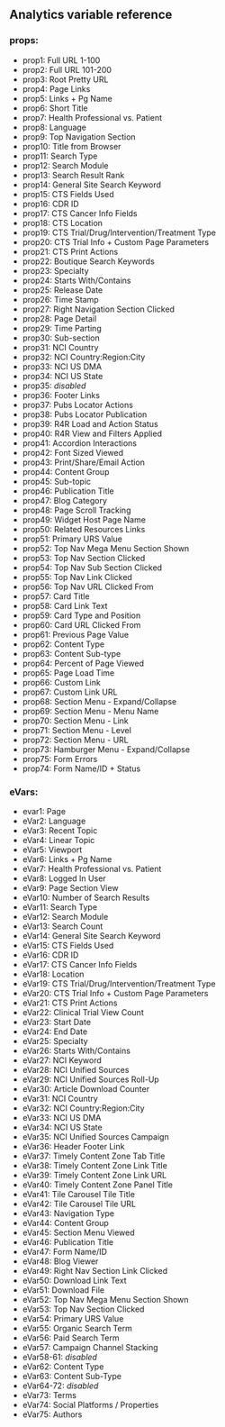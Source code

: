 ## Analytics variable reference

### props:
* prop1: Full URL 1-100
* prop2: Full URL 101-200
* prop3: Root Pretty URL
* prop4: Page Links
* prop5: Links + Pg Name
* prop6: Short Title
* prop7: Health Professional vs. Patient
* prop8: Language
* prop9: Top Navigation Section
* prop10: Title from Browser
* prop11: Search Type
* prop12: Search Module
* prop13: Search Result Rank
* prop14: General Site Search Keyword
* prop15: CTS Fields Used
* prop16: CDR ID
* prop17: CTS Cancer Info Fields
* prop18: CTS Location
* prop19: CTS Trial/Drug/Intervention/Treatment Type
* prop20: CTS Trial Info + Custom Page Parameters
* prop21: CTS Print Actions
* prop22: Boutique Search Keywords
* prop23: Specialty
* prop24: Starts With/Contains
* prop25: Release Date
* prop26: Time Stamp
* prop27: Right Navigation Section Clicked
* prop28: Page Detail
* prop29: Time Parting
* prop30: Sub-section
* prop31: NCI Country
* prop32: NCI Country:Region:City
* prop33: NCI US DMA
* prop34: NCI US State
* prop35: _disabled_
* prop36: Footer Links
* prop37: Pubs Locator Actions
* prop38: Pubs Locator Publication
* prop39: R4R Load and Action Status
* prop40: R4R View and Filters Applied
* prop41: Accordion Interactions
* prop42: Font Sized Viewed
* prop43: Print/Share/Email Action
* prop44: Content Group
* prop45: Sub-topic
* prop46: Publication Title
* prop47: Blog Category
* prop48: Page Scroll Tracking
* prop49: Widget Host Page Name
* prop50: Related Resources Links
* prop51: Primary URS Value
* prop52: Top Nav Mega Menu Section Shown
* prop53: Top Nav Section Clicked
* prop54: Top Nav Sub Section Clicked
* prop55: Top Nav Link Clicked
* prop56: Top Nav URL Clicked From
* prop57: Card Title
* prop58: Card Link Text
* prop59: Card Type and Position
* prop60: Card URL Clicked From
* prop61: Previous Page Value
* prop62: Content Type
* prop63: Content Sub-type
* prop64: Percent of Page Viewed
* prop65: Page Load Time
* prop66: Custom Link
* prop67: Custom Link URL
* prop68: Section Menu - Expand/Collapse
* prop69: Section Menu - Menu Name
* prop70: Section Menu - Link
* prop71: Section Menu - Level
* prop72: Section Menu - URL
* prop73: Hamburger Menu - Expand/Collapse
* prop75: Form Errors
* prop74: Form Name/ID + Status

### eVars:
* evar1: Page
* eVar2: Language
* eVar3: Recent Topic
* eVar4: Linear Topic
* eVar5: Viewport
* eVar6: Links + Pg Name
* eVar7: Health Professional vs. Patient
* eVar8: Logged In User
* eVar9: Page Section View
* eVar10: Number of Search Results
* eVar11: Search Type
* eVar12: Search Module
* eVar13: Search Count
* eVar14: General Site Search Keyword
* eVar15: CTS Fields Used
* eVar16: CDR ID
* eVar17: CTS Cancer Info Fields
* eVar18: Location
* eVar19: CTS Trial/Drug/Intervention/Treatment Type
* eVar20: CTS Trial Info + Custom Page Parameters
* eVar21: CTS Print Actions
* eVar22: Clinical Trial View Count
* eVar23: Start Date
* eVar24: End Date
* eVar25: Specialty
* eVar26: Starts With/Contains
* eVar27: NCI Keyword
* eVar28: NCI Unified Sources
* eVar29: NCI Unified Sources Roll-Up
* eVar30: Article Download Counter
* eVar31: NCI Country
* eVar32: NCI Country:Region:City
* eVar33: NCI US DMA
* eVar34: NCI US State
* eVar35: NCI Unified Sources Campaign
* eVar36: Header Footer Link
* eVar37: Timely Content Zone Tab Title
* eVar38: Timely Content Zone Link Title
* eVar39: Timely Content Zone Link URL
* eVar40: Timely Content Zone Panel Title
* eVar41: Tile Carousel Tile Title
* eVar42: Tile Carousel Tile URL
* eVar43: Navigation Type
* eVar44: Content Group
* eVar45: Section Menu Viewed
* eVar46: Publication Title
* eVar47: Form Name/ID
* eVar48: Blog Viewer
* eVar49: Right Nav Section Link Clicked
* eVar50: Download Link Text
* eVar51: Download File
* eVar52: Top Nav Mega Menu Section Shown
* eVar53: Top Nav Section Clicked
* eVar54: Primary URS Value
* eVar55: Organic Search Term
* eVar56: Paid Search Term
* eVar57: Campaign Channel Stacking
* eVar58-61: _disabled_
* eVar62: Content Type
* eVar63: Content Sub-Type
* eVar64-72: _disabled_
* eVar73: Terms
* eVar74: Social Platforms / Properties
* eVar75: Authors 